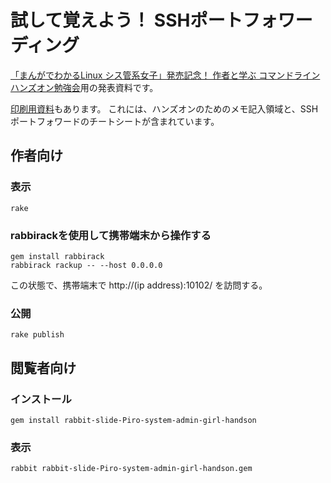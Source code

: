 # 試して覚えよう！ SSHポートフォワーディング

[「まんがでわかるLinux シス管系女子」発売記念！ 作者と学ぶ コマンドライン ハンズオン勉強会](https://system-admin-girl.doorkeeper.jp/events/22836)用の発表資料です。

[印刷用資料](printable-sheets/printable.pdf)もあります。
これには、ハンズオンのためのメモ記入領域と、SSHポートフォワードのチートシートが含まれています。

## 作者向け

### 表示

    rake

### rabbirackを使用して携帯端末から操作する

    gem install rabbirack
    rabbirack rackup -- --host 0.0.0.0

この状態で、携帯端末で http://(ip address):10102/ を訪問する。

### 公開

    rake publish

## 閲覧者向け

### インストール

    gem install rabbit-slide-Piro-system-admin-girl-handson

### 表示

    rabbit rabbit-slide-Piro-system-admin-girl-handson.gem

